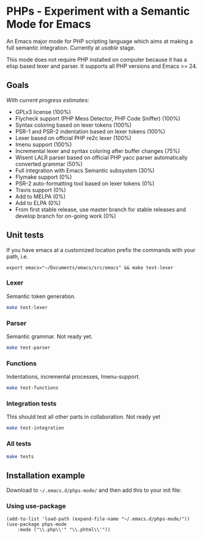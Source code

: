 # PHPs - Experiment with a Semantic Mode for Emacs

An Emacs major mode for PHP scripting language which aims at making a full semantic integration. Currently at *usable* stage.

This mode does not require PHP installed on computer because it has a elisp based lexer and parser. It supports all PHP versions and Emacs >= 24.

## Goals

*With current progress estimates:*

* GPLv3 license (100%)
* Flycheck support (PHP Mess Detector, PHP Code Sniffer) (100%)
* Syntax coloring based on lexer tokens (100%)
* PSR-1 and PSR-2 indentation based on lexer tokens (100%)
* Lexer based on official PHP re2c lexer (100%)
* Imenu support (100%)
* Incremental lexer and syntax coloring after buffer changes (75%)
* Wisent LALR parser based on official PHP yacc parser automatically converted grammar (50%)
* Full integration with Emacs Semantic subsystem (30%)
* Flymake support (0%)
* PSR-2 auto-formatting tool based on lexer tokens (0%)
* Travis support (0%)
* Add to MELPA (0%)
* Add to ELPA (0%)
* From first stable release, use master branch for stable releases and develop branch for on-going work (0%)

## Unit tests

If you have emacs at a customized location prefix the commands with your path, i.e.

`export emacs="~/Documents/emacs/src/emacs" && make test-lexer`

### Lexer

Semantic token generation.

``` bash
make test-lexer
```

### Parser

Semantic grammar. Not ready yet.

``` bash
make test-parser
```

### Functions

Indentations, incremental processes, Imenu-support.

``` bash
make test-functions
```

### Integration tests

This should test all other parts in collaboration. Not ready yet

``` bash
make test-integration
```

### All tests

``` bash
make tests
```

## Installation example

Download to `~/.emacs.d/phps-mode/` and then add this to your init file:

### Using use-package

``` emacs-lisp
(add-to-list 'load-path (expand-file-name "~/.emacs.d/phps-mode/"))
(use-package phps-mode
    :mode ("\\.php\\'" "\\.phtml\\'"))
```

